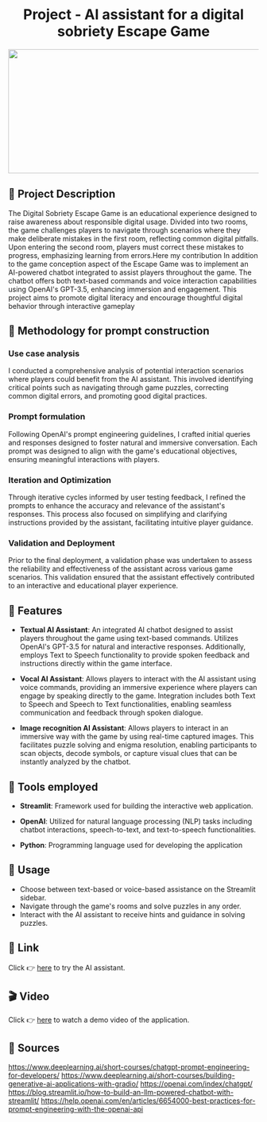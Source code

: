 <h1 align="center">Project - AI assistant for a digital sobriety Escape Game</h1>
<p align="center">
<img src="https://i1.wp.com/bestservices.reviews/wp-content/uploads/2019/10/featured-image-chatbots.jpg?resize=1024%2C512&ssl=1" width="1000" height="250"/> <br>
 </p>


## 🚧   Project Description  

The Digital Sobriety Escape Game is an educational experience designed to raise awareness about responsible digital usage. Divided into two rooms, the game challenges players to navigate through scenarios where they make deliberate mistakes in the first room, reflecting common digital pitfalls. Upon entering the second room, players must correct these mistakes to progress, emphasizing learning from errors.Here my contribution In addition to the game conception aspect of the Escape Game was to implement an AI-powered chatbot integrated to assist players throughout the game. The chatbot offers both text-based commands and voice interaction capabilities using OpenAI's GPT-3.5, enhancing immersion and engagement. This project aims to promote digital literacy and encourage thoughtful digital behavior through interactive gameplay

## 🔨   Methodology for prompt construction

### Use case analysis
I conducted a comprehensive analysis of potential interaction scenarios where players could benefit from the AI assistant. This involved identifying critical points such as navigating through game puzzles, correcting common digital errors, and promoting good digital practices.

### Prompt formulation
Following OpenAI's prompt engineering guidelines, I crafted initial queries and responses designed to foster natural and immersive conversation. Each prompt was  designed to align  with the game's educational objectives, ensuring meaningful interactions with players.

### Iteration and Optimization
Through iterative cycles informed by user testing feedback, I refined the prompts to enhance the accuracy and relevance of the assistant's responses. This process also focused on simplifying and clarifying instructions provided by the assistant, facilitating intuitive player guidance.

### Validation and Deployment
Prior to the final deployment, a  validation phase was undertaken to assess the reliability and effectiveness of the assistant across various game scenarios. This validation ensured that the assistant effectively contributed to an interactive and educational player experience.


## 🔑   Features

- **Textual AI Assistant**: An integrated AI chatbot designed to assist players throughout the game using text-based commands. Utilizes OpenAI's GPT-3.5 for natural and interactive responses. Additionally, employs Text to Speech functionality to provide spoken feedback and instructions directly within the game interface.
  
- **Vocal AI Assistant**: Allows players to interact with the AI assistant using voice commands, providing an immersive experience where players can engage by speaking directly to the game. Integration includes both Text to Speech and Speech to Text functionalities, enabling seamless communication and feedback through spoken dialogue.

- **Image recognition AI Assistant**: Allows players to interact in an immersive way with the game by using real-time captured images. This facilitates puzzle solving and enigma resolution, enabling participants to scan objects, decode symbols, or capture visual clues that can be instantly analyzed by the chatbot.

## 🔧   Tools employed

- **Streamlit**: Framework used for building the interactive web application.
  
- **OpenAI**: Utilized for natural language processing (NLP) tasks including chatbot interactions, speech-to-text, and text-to-speech functionalities.

- **Python**: Programming language used for developing the application

## 📄    Usage

- Choose between text-based or voice-based assistance on the Streamlit sidebar.
- Navigate through the game's rooms and solve puzzles in any order.
- Interact with the AI assistant to receive hints and guidance in solving puzzles.

## 🔗   Link
Click 👉 [here](https://demoeg-mwashqhxrq-uc.a.run.app/) to try the AI assistant.


## 🎬   Video  
Click 👉 [here](https://www.youtube.com/watch?v=PKiS-NSerwg) to watch a demo video of the application.

## 📙   Sources
https://www.deeplearning.ai/short-courses/chatgpt-prompt-engineering-for-developers/
https://www.deeplearning.ai/short-courses/building-generative-ai-applications-with-gradio/
https://openai.com/index/chatgpt/
https://blog.streamlit.io/how-to-build-an-llm-powered-chatbot-with-streamlit/
https://help.openai.com/en/articles/6654000-best-practices-for-prompt-engineering-with-the-openai-api


